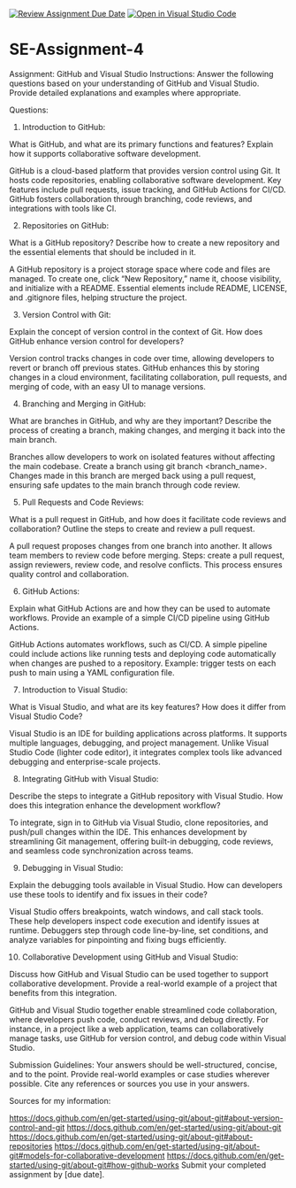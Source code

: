 [![Review Assignment Due Date](https://classroom.github.com/assets/deadline-readme-button-22041afd0340ce965d47ae6ef1cefeee28c7c493a6346c4f15d667ab976d596c.svg)](https://classroom.github.com/a/GvXCZgfk)
[![Open in Visual Studio Code](https://classroom.github.com/assets/open-in-vscode-2e0aaae1b6195c2367325f4f02e2d04e9abb55f0b24a779b69b11b9e10269abc.svg)](https://classroom.github.com/online_ide?assignment_repo_id=15570523&assignment_repo_type=AssignmentRepo)
# SE-Assignment-4
Assignment: GitHub and Visual Studio
Instructions:
Answer the following questions based on your understanding of GitHub and Visual Studio. Provide detailed explanations and examples where appropriate.

Questions:
1. Introduction to GitHub:

What is GitHub, and what are its primary functions and features? Explain how it supports collaborative software development.

GitHub is a cloud-based platform that provides version control using Git. It hosts code repositories, enabling collaborative software development. Key features include pull requests, issue tracking, and GitHub Actions for CI/CD. GitHub fosters collaboration through branching, code reviews, and integrations with tools like CI.

2. Repositories on GitHub:

What is a GitHub repository? Describe how to create a new repository and the essential elements that should be included in it.

A GitHub repository is a project storage space where code and files are managed. To create one, click “New Repository,” name it, choose visibility, and initialize with a README. Essential elements include README, LICENSE, and .gitignore files, helping structure the project.

3. Version Control with Git:

Explain the concept of version control in the context of Git. How does GitHub enhance version control for developers?

Version control tracks changes in code over time, allowing developers to revert or branch off previous states. GitHub enhances this by storing changes in a cloud environment, facilitating collaboration, pull requests, and merging of code, with an easy UI to manage versions.

4. Branching and Merging in GitHub:

What are branches in GitHub, and why are they important? Describe the process of creating a branch, making changes, and merging it back into the main branch.

Branches allow developers to work on isolated features without affecting the main codebase. Create a branch using git branch <branch_name>. Changes made in this branch are merged back using a pull request, ensuring safe updates to the main branch through code review.

5. Pull Requests and Code Reviews:

What is a pull request in GitHub, and how does it facilitate code reviews and collaboration? Outline the steps to create and review a pull request.

A pull request proposes changes from one branch into another. It allows team members to review code before merging. Steps: create a pull request, assign reviewers, review code, and resolve conflicts. This process ensures quality control and collaboration.

6. GitHub Actions:

Explain what GitHub Actions are and how they can be used to automate workflows. Provide an example of a simple CI/CD pipeline using GitHub Actions.

GitHub Actions automates workflows, such as CI/CD. A simple pipeline could include actions like running tests and deploying code automatically when changes are pushed to a repository. Example: trigger tests on each push to main using a YAML configuration file.

7. Introduction to Visual Studio:

What is Visual Studio, and what are its key features? How does it differ from Visual Studio Code?

Visual Studio is an IDE for building applications across platforms. It supports multiple languages, debugging, and project management. Unlike Visual Studio Code (lighter code editor), it integrates complex tools like advanced debugging and enterprise-scale projects.

8. Integrating GitHub with Visual Studio:

Describe the steps to integrate a GitHub repository with Visual Studio. How does this integration enhance the development workflow?

To integrate, sign in to GitHub via Visual Studio, clone repositories, and push/pull changes within the IDE. This enhances development by streamlining Git management, offering built-in debugging, code reviews, and seamless code synchronization across teams.

9. Debugging in Visual Studio:

Explain the debugging tools available in Visual Studio. How can developers use these tools to identify and fix issues in their code?

Visual Studio offers breakpoints, watch windows, and call stack tools. These help developers inspect code execution and identify issues at runtime. Debuggers step through code line-by-line, set conditions, and analyze variables for pinpointing and fixing bugs efficiently.

10. Collaborative Development using GitHub and Visual Studio:

Discuss how GitHub and Visual Studio can be used together to support collaborative development. Provide a real-world example of a project that benefits from this integration.

GitHub and Visual Studio together enable streamlined code collaboration, where developers push code, conduct reviews, and debug directly. For instance, in a project like a web application, teams can collaboratively manage tasks, use GitHub for version control, and debug code within Visual Studio.


Submission Guidelines:
Your answers should be well-structured, concise, and to the point.
Provide real-world examples or case studies wherever possible.
Cite any references or sources you use in your answers.

Sources for my information:

https://docs.github.com/en/get-started/using-git/about-git#about-version-control-and-git
https://docs.github.com/en/get-started/using-git/about-git
https://docs.github.com/en/get-started/using-git/about-git#about-repositories
https://docs.github.com/en/get-started/using-git/about-git#models-for-collaborative-development
https://docs.github.com/en/get-started/using-git/about-git#how-github-works
Submit your completed assignment by [due date].
